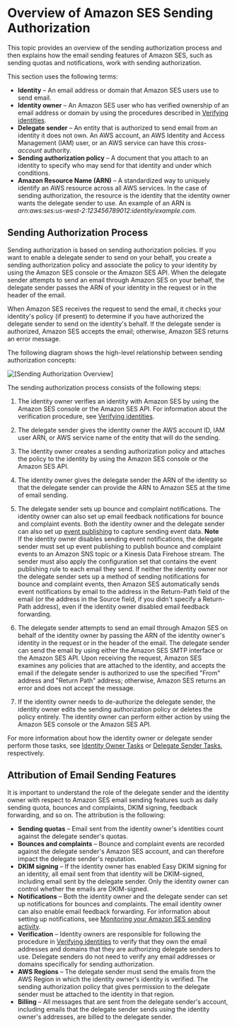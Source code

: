 # Overview of Amazon SES Sending Authorization<a name="sending-authorization-overview"></a>

This topic provides an overview of the sending authorization process and then explains how the email sending features of Amazon SES, such as sending quotas and notifications, work with sending authorization\.

This section uses the following terms:
+ **Identity** – An email address or domain that Amazon SES users use to send email\.
+ **Identity owner** – An Amazon SES user who has verified ownership of an email address or domain by using the procedures described in [Verifying identities](verify-addresses-and-domains.md)\. 
+ **Delegate sender** – An entity that is authorized to send email from an identity it does not own\. An AWS account, an AWS Identity and Access Management \(IAM\) user, or an AWS service can have this *cross\-account* authority\.
+ **Sending authorization policy** – A document that you attach to an identity to specify who may send for that identity and under which conditions\.
+ **Amazon Resource Name \(ARN\)** – A standardized way to uniquely identify an AWS resource across all AWS services\. In the case of sending authorization, the resource is the identity that the identity owner wants the delegate sender to use\. An example of an ARN is *arn:aws:ses:us\-west\-2:123456789012:identity/example\.com*\. 

## Sending Authorization Process<a name="sending-authorization-process"></a>

Sending authorization is based on sending authorization policies\. If you want to enable a delegate sender to send on your behalf, you create a sending authorization policy and associate the policy to your identity by using the Amazon SES console or the Amazon SES API\. When the delegate sender attempts to send an email through Amazon SES on your behalf, the delegate sender passes the ARN of your identity in the request or in the header of the email\.

When Amazon SES receives the request to send the email, it checks your identity's policy \(if present\) to determine if you have authorized the delegate sender to send on the identity's behalf\. If the delegate sender is authorized, Amazon SES accepts the email; otherwise, Amazon SES returns an error message\.

The following diagram shows the high\-level relationship between sending authorization concepts:

![\[Sending Authorization Overview\]](http://docs.aws.amazon.com/ses/latest/DeveloperGuide/images/sending_authorization_overview.png)

The sending authorization process consists of the following steps:

1. The identity owner verifies an identity with Amazon SES by using the Amazon SES console or the Amazon SES API\. For information about the verification procedure, see [Verifying identities](verify-addresses-and-domains.md)\.

1. The delegate sender gives the identity owner the AWS account ID, IAM user ARN, or AWS service name of the entity that will do the sending\.

1. The identity owner creates a sending authorization policy and attaches the policy to the identity by using the Amazon SES console or the Amazon SES API\.

1. The identity owner gives the delegate sender the ARN of the identity so that the delegate sender can provide the ARN to Amazon SES at the time of email sending\.

1. The delegate sender sets up bounce and complaint notifications\. The identity owner can also set up email feedback notifications for bounce and complaint events\. Both the identity owner and the delegate sender can also set up [event publishing](monitor-using-event-publishing.md) to capture sending event data\.
**Note**  
If the identity owner disables sending event notifications, the delegate sender must set up event publishing to publish bounce and complaint events to an Amazon SNS topic or a Kinesis Data Firehose stream\. The sender must also apply the configuration set that contains the event publishing rule to each email they send\. If neither the identity owner nor the delegate sender sets up a method of sending notifications for bounce and complaint events, then Amazon SES automatically sends event notifications by email to the address in the Return\-Path field of the email \(or the address in the Source field, if you didn't specify a Return\-Path address\), even if the identity owner disabled email feedback forwarding\.

1. The delegate sender attempts to send an email through Amazon SES on behalf of the identity owner by passing the ARN of the identity owner's identity in the request or in the header of the email\. The delegate sender can send the email by using either the Amazon SES SMTP interface or the Amazon SES API\. Upon receiving the request, Amazon SES examines any policies that are attached to the identity, and accepts the email if the delegate sender is authorized to use the specified "From" address and "Return Path" address; otherwise, Amazon SES returns an error and does not accept the message\.

1. If the identity owner needs to de\-authorize the delegate sender, the identity owner edits the sending authorization policy or deletes the policy entirely\. The identity owner can perform either action by using the Amazon SES console or the Amazon SES API\. 

For more information about how the identity owner or delegate sender perform those tasks, see [Identity Owner Tasks](sending-authorization-identity-owner-tasks.md) or [Delegate Sender Tasks](sending-authorization-delegate-sender-tasks.md), respectively\.

## Attribution of Email Sending Features<a name="sending-authorization-attribution"></a>

It is important to understand the role of the delegate sender and the identity owner with respect to Amazon SES email sending features such as daily sending quota, bounces and complaints, DKIM signing, feedback forwarding, and so on\. The attribution is the following:
+ **Sending quotas** – Email sent from the identity owner's identities count against the delegate sender's quotas\.
+ **Bounces and complaints** – Bounce and complaint events are recorded against the delegate sender's Amazon SES account, and can therefore impact the delegate sender's reputation\.
+ **DKIM signing** – If the identity owner has enabled Easy DKIM signing for an identity, all email sent from that identity will be DKIM\-signed, including email sent by the delegate sender\. Only the identity owner can control whether the emails are DKIM\-signed\.
+ **Notifications** – Both the identity owner and the delegate sender can set up notifications for bounces and complaints\. The email identity owner can also enable email feedback forwarding\. For information about setting up notifications, see [Monitoring your Amazon SES sending activity](monitor-sending-activity.md)\.
+ **Verification** – Identity owners are responsible for following the procedure in [Verifying identities](verify-addresses-and-domains.md) to verify that they own the email addresses and domains that they are authorizing delegate senders to use\. Delegate senders do not need to verify any email addresses or domains specifically for sending authorization\.
+ **AWS Regions** – The delegate sender must send the emails from the AWS Region in which the identity owner's identity is verified\. The sending authorization policy that gives permission to the delegate sender must be attached to the identity in that region\.
+ **Billing** – All messages that are sent from the delegate sender's account, including emails that the delegate sender sends using the identity owner's addresses, are billed to the delegate sender\. 
